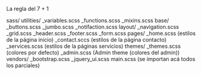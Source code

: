La regla del 7 + 1

sass/
    utilities/
        _variables.scss
        _functions.scss
        _mixins.scss
    base/
        _buttons.scss
        _jumbo.scss
        _notifaction.scss
    layout/
        _navigation.scss
        _grid.scss
        _header.scss
        _footer.scss
        _form.scss
    pages/
        _home.scss (estilos de la página inicio)
        _contact.sccs (estilos de la página contacto)
        _services.scss (estilos de la páginas servicios)
    themes/
        _themes.scss (colores por defecto)
        _admin.scss (Admin theme (colores del admin))
    vendors/
        _bootstrap.scss
        _jquery_ui.scss
    main.scss (se importan acá todos los parciales)